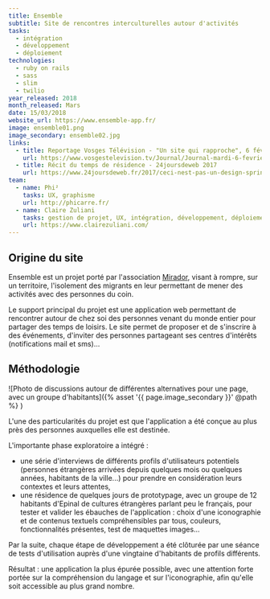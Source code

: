 ```yaml
---
title: Ensemble
subtitle: Site de rencontres interculturelles autour d'activités
tasks:
  - intégration
  - développement
  - déploiement
technologies:
  - ruby on rails
  - sass
  - slim
  - twilio
year_released: 2018
month_released: Mars
date: 15/03/2018
website_url: https://www.ensemble-app.fr/
image: ensemble01.png
image_secondary: ensemble02.jpg
links:
  - title: Reportage Vosges Télévision - "Un site qui rapproche", 6 février 2018
    url: https://www.vosgestelevision.tv/Journal/Journal-mardi-6-fevrier-Eli9e9120.html
  - title: Récit du temps de résidence - 24joursdeweb 2017
    url: https://www.24joursdeweb.fr/2017/ceci-nest-pas-un-design-sprint
team:
  - name: Phi²
    tasks: UX, graphisme
    url: http://phicarre.fr/
  - name: Claire Zuliani
    tasks: gestion de projet, UX, intégration, développement, déploiement
    url: https://www.clairezuliani.com/
---
```


## Origine du site

Ensemble est un projet porté par l'association [Mirador](http://www.project-mirador.org/), visant à rompre, sur un territoire, l'isolement des migrants en leur permettant de mener des activités avec des personnes du coin.

Le support principal du projet est une application web permettant de rencontrer autour de chez soi des personnes venant du monde entier pour partager des temps de loisirs. Le site permet de proposer et de s'inscrire à des événements, d'inviter des personnes partageant ses centres d'intérêts (notifications mail et sms)...

## Méthodologie

![Photo de discussions autour de différentes alternatives pour une page, avec un groupe d'habitants]({% asset '{{ page.image_secondary }}' @path %}
)

L'une des particularités du projet est que l'application a été conçue au plus près des personnes auxquelles elle est destinée.

L'importante phase exploratoire a intégré :
- une série d'interviews de différents profils d'utilisateurs potentiels (personnes étrangères arrivées depuis quelques mois ou quelques années, habitants de la ville...) pour prendre en considération leurs contextes et leurs attentes,
- une résidence de quelques jours de prototypage, avec un groupe de 12 habitants d'Epinal de cultures étrangères parlant peu le français, pour tester et valider les ébauches de l'application : choix d'une iconographie et de contenus textuels compréhensibles par tous, couleurs, fonctionnalités présentes, test de maquettes images...

Par la suite, chaque étape de développement a été clôturée par une séance de tests d'utilisation auprès d'une vingtaine d'habitants de profils différents.

Résultat : une application la plus épurée possible, avec une attention forte portée sur la compréhension du langage et sur l'iconographie, afin qu'elle soit accessible au plus grand nombre.